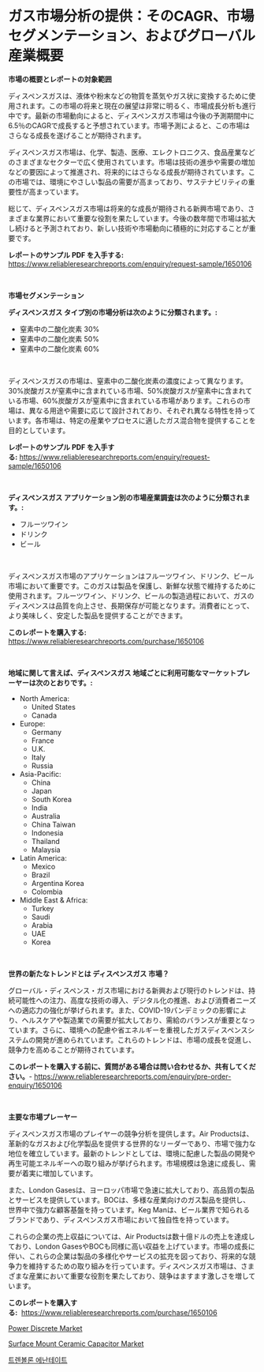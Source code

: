 <p><h1>ガス市場分析の提供：そのCAGR、市場セグメンテーション、およびグローバル産業概要</h1></p><p><strong>市場の概要とレポートの対象範囲</strong></p>
<p><p>ディスペンスガスは、液体や粉末などの物質を蒸気やガス状に変換するために使用されます。この市場の将来と現在の展望は非常に明るく、市場成長分析も進行中です。最新の市場動向によると、ディスペンスガス市場は今後の予測期間中に6.5％のCAGRで成長すると予想されています。市場予測によると、この市場はさらなる成長を遂げることが期待されます。</p><p>ディスペンスガス市場は、化学、製造、医療、エレクトロニクス、食品産業などのさまざまなセクターで広く使用されています。市場は技術の進歩や需要の増加などの要因によって推進され、将来的にはさらなる成長が期待されています。この市場では、環境にやさしい製品の需要が高まっており、サステナビリティの重要性が高まっています。</p><p>総じて、ディスペンスガス市場は将来的な成長が期待される新興市場であり、さまざまな業界において重要な役割を果たしています。今後の数年間で市場は拡大し続けると予測されており、新しい技術や市場動向に積極的に対応することが重要です。</p></p>
<p><strong>レポートのサンプル PDF を入手する:</strong> <a href="https://www.reliableresearchreports.com/enquiry/request-sample/1650106">https://www.reliableresearchreports.com/enquiry/request-sample/1650106</a></p>
<p>&nbsp;</p>
<p><strong>市場セグメンテーション</strong></p>
<p><strong>ディスペンスガス タイプ別の市場分析は次のように分類されます。:</strong></p>
<p><ul><li>窒素中の二酸化炭素 30%</li><li>窒素中の二酸化炭素 50%</li><li>窒素中の二酸化炭素 60%</li></ul></p>
<p>&nbsp;</p>
<p><p>ディスペンスガスの市場は、窒素中の二酸化炭素の濃度によって異なります。30%炭酸ガスが窒素中に含まれている市場、50%炭酸ガスが窒素中に含まれている市場、60%炭酸ガスが窒素中に含まれている市場があります。これらの市場は、異なる用途や需要に応じて設計されており、それぞれ異なる特性を持っています。各市場は、特定の産業やプロセスに適したガス混合物を提供することを目的としています。</p></p>
<p><strong>レポートのサンプル PDF を入手する:</strong>&nbsp;<a href="https://www.reliableresearchreports.com/enquiry/request-sample/1650106">https://www.reliableresearchreports.com/enquiry/request-sample/1650106</a></p>
<p>&nbsp;</p>
<p><strong> ディスペンスガス アプリケーション別の市場産業調査は次のように分類されます。:</strong></p>
<p><ul><li>フルーツワイン</li><li>ドリンク</li><li>ビール</li></ul></p>
<p>&nbsp;</p>
<p><p>ディスペンスガス市場のアプリケーションはフルーツワイン、ドリンク、ビール市場において重要です。このガスは製品を保護し、新鮮な状態で維持するために使用されます。フルーツワイン、ドリンク、ビールの製造過程において、ガスのディスペンスは品質を向上させ、長期保存が可能となります。消費者にとって、より美味しく、安定した製品を提供することができます。</p></p>
<p><strong>このレポートを購入する:</strong>&nbsp; <a href="https://www.reliableresearchreports.com/purchase/1650106">https://www.reliableresearchreports.com/purchase/1650106</a></p>
<p>&nbsp;</p>
<p><strong>地域に関して言えば、ディスペンスガス 地域ごとに利用可能なマーケットプレーヤーは次のとおりです。:</strong></p>
<p><ul>
    <li>
        North America:
        <ul>
            <li>United States</li>
            <li>Canada</li>
        </ul>
    </li>
    <li>
        Europe:
        <ul>
            <li>Germany</li>
            <li>France</li>
            <li>U.K.</li>
            <li>Italy</li>
            <li>Russia</li>
        </ul>
    </li>
    <li>
        Asia-Pacific:
        <ul>
            <li>China</li>
            <li>Japan</li>
            <li>South Korea</li>
            <li>India</li>
            <li>Australia</li>
            <li>China Taiwan</li>
            <li>Indonesia</li>
            <li>Thailand</li>
            <li>Malaysia</li>
        </ul>
    </li>
    <li>
        Latin America:
        <ul>
            <li>Mexico</li>
            <li>Brazil</li>
            <li>Argentina Korea</li>
            <li>Colombia</li>
        </ul>
    </li>
    <li>
        Middle East & Africa:
        <ul>
            <li>Turkey</li>
            <li>Saudi</li>
            <li>Arabia</li>
            <li>UAE</li>
            <li>Korea</li>
        </ul>
    </li>
    </ul></p>
<p>&nbsp;</p>
<p><strong>世界の新たなトレンドとは ディスペンスガス 市場？</strong></p>
<p><p>グローバル・ディスペンス・ガス市場における新興および現行のトレンドは、持続可能性への注力、高度な技術の導入、デジタル化の推進、および消費者ニーズへの適応力の強化が挙げられます。また、COVID-19パンデミックの影響により、ヘルスケアや製造業での需要が拡大しており、需給のバランスが重要となっています。さらに、環境への配慮や省エネルギーを重視したガスディスペンスシステムの開発が進められています。これらのトレンドは、市場の成長を促進し、競争力を高めることが期待されています。</p></p>
<p><strong>このレポートを購入する前に、質問がある場合は問い合わせるか、共有してください。</strong>- <a href="https://www.reliableresearchreports.com/enquiry/pre-order-enquiry/1650106">https://www.reliableresearchreports.com/enquiry/pre-order-enquiry/1650106</a></p>
<p>&nbsp;</p>
<p><strong>主要な市場プレーヤー</strong></p>
<p><p>ディスペンスガス市場のプレイヤーの競争分析を提供します。Air Productsは、革新的なガスおよび化学製品を提供する世界的なリーダーであり、市場で強力な地位を確立しています。最新のトレンドとしては、環境に配慮した製品の開発や再生可能エネルギーへの取り組みが挙げられます。市場規模は急速に成長し、需要が着実に増加しています。</p><p>また、London Gasesは、ヨーロッパ市場で急速に拡大しており、高品質の製品とサービスを提供しています。BOCは、多様な産業向けのガス製品を提供し、世界中で強力な顧客基盤を持っています。Keg Manは、ビール業界で知られるブランドであり、ディスペンスガス市場において独自性を持っています。</p><p>これらの企業の売上収益については、Air Productsは数十億ドルの売上を達成しており、London GasesやBOCも同様に高い収益を上げています。市場の成長に伴い、これらの企業は製品の多様化やサービスの拡充を図っており、将来的な競争力を維持するための取り組みを行っています。ディスペンスガス市場は、さまざまな産業において重要な役割を果たしており、競争はますます激しさを増しています。</p></p>
<p><strong>このレポートを購入する:</strong>&nbsp;&nbsp;<a href="https://www.reliableresearchreports.com/purchase/1650106">https://www.reliableresearchreports.com/purchase/1650106</a></p>
<p><p><a href="https://github.com/julyju69/Market-Research-Report-List-2/blob/main/power-discrete-market.md">Power Discrete Market</a></p><p><a href="https://github.com/nathandecarvalho/Market-Research-Report-List-2/blob/main/surface-mount-ceramic-capacitor-market.md">Surface Mount Ceramic Capacitor Market</a></p><p><a href="https://github.com/CorEmtymerich56566/Market-Research-Report-List-1/blob/main/44349889306.md">트렌볼론 에난테이트</a></p></p>
